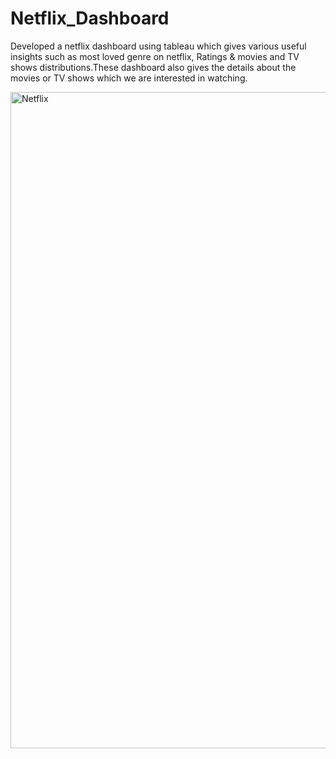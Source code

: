 # Netflix_Dashboard

Developed a netflix dashboard using tableau which gives various useful insights such as most loved genre on netflix, Ratings & movies and TV shows distributions.These dashboard also gives the details about the movies or TV shows which we are interested in watching.


<img width="1050" alt="Netflix " src="https://user-images.githubusercontent.com/122731700/213653691-a724950b-4503-46f4-8ee2-1acb4bf62465.png">
